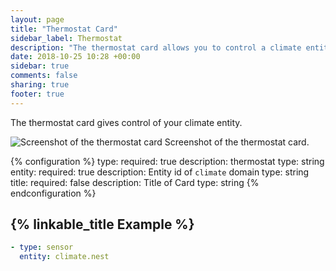 ```yaml
---
layout: page
title: "Thermostat Card"
sidebar_label: Thermostat
description: "The thermostat card allows you to control a climate entity."
date: 2018-10-25 10:28 +00:00
sidebar: true
comments: false
sharing: true
footer: true
---
```


The thermostat card gives control of your climate entity.

<p class='img'>
  <img src='/images/lovelace/lovelace_thermostat_card.gif' alt='Screenshot of the thermostat card'>
  Screenshot of the thermostat card.
</p>

{% configuration %}
type:
  required: true
  description: thermostat
  type: string
entity:
  required: true
  description: Entity id of `climate` domain
  type: string
title:
  required: false
  description: Title of Card
  type: string
{% endconfiguration %}

## {% linkable_title Example %}

```yaml
- type: sensor
  entity: climate.nest
```
